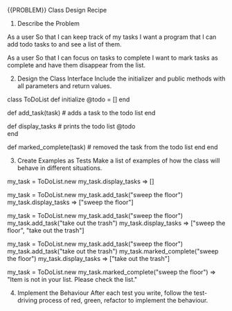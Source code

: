 {{PROBLEM}} Class Design Recipe
1. Describe the Problem

As a user
So that I can keep track of my tasks
I want a program that I can add todo tasks to and see a list of them.

As a user
So that I can focus on tasks to complete
I want to mark tasks as complete and have them disappear from the list.


2. Design the Class Interface
Include the initializer and public methods with all parameters and return values.

class ToDoList
  def initialize
    @todo = []
  end

  def add_task(task)
    # adds a task to the todo list
  end

  def display_tasks
    # prints the todo list
    @todo  
  end

  def marked_complete(task)
    # removed the task from the todo list
  end
end


3. Create Examples as Tests
Make a list of examples of how the class will behave in different situations.

my_task = ToDoList.new
my_task.display_tasks => []

my_task = ToDoList.new
my_task.add_task("sweep the floor")
my_task.display_tasks => ["sweep the floor"]

my_task = ToDoList.new
my_task.add_task("sweep the floor")
my_task.add_task("take out the trash")
my_task.display_tasks => ["sweep the floor", "take out the trash"]

my_task = ToDoList.new
my_task.add_task("sweep the floor")
my_task.add_task("take out the trash")
my_task.marked_complete("sweep the floor")
my_task.display_tasks => ["take out the trash"]

my_task = ToDoList.new
my_task.marked_complete("sweep the floor") => "Item is not in your list. Please check the list."


4. Implement the Behaviour
After each test you write, follow the test-driving process of red, green, refactor to implement the behaviour.